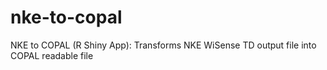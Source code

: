 # nke-to-copal
NKE to COPAL (R Shiny App): Transforms NKE WiSense TD output file into COPAL readable file
